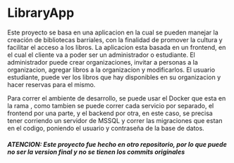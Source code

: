 # LibraryApp
 
Este proyecto se basa en una aplicacion en la cual se pueden manejar la creación de bibliotecas barriales, con la finalidad de promover la cultura y facilitar el acceso a los libros. La aplicacion esta basada en un frontend, en el cual el cliente va a poder ser un administrador o estudiante. El administrador puede crear organizaciones, invitar a personas a la organizacion, agregar libros a la organizacion y modificarlos. El usuario estudiante, puede ver los libros que hay disponibles en su organizacion y hacer reservas para el mismo.

Para correr el ambiente de desarrollo, se puede usar el Docker que esta en la rama , como tambien se puede correr cada servicio por separado, el frontend por una parte, y el backend por otra, en este caso, se precisa tener corriendo un servidor de MSSQL y correr las migraciones que estan en el codigo, poniendo el usuario y contraseña de la base de datos.

##### ATENCION: Este proyecto fue hecho en otro repositorio, por lo que puede no ser la version final y no se tienen los commits originales
